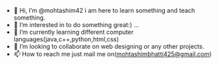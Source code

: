 - 👋 Hi, I’m @mohtashim42 i am here to learn something and teach something.
- 👀 I’m interested in to do something great:)  ...
- 🌱 I’m currently learning different computer languages(java,c++,python,html,css)
- 💞️ I’m looking to collaborate on web designing or any other projects.
- 📫 How to reach me just mail me on(mohtashimbhatti425@gmail.com)

<!---
mohtashim42/mohtashim42 is a ✨ special ✨ repository because its `README.md` (this file) appears on your GitHub profile.
You can click the Preview link to take a look at your changes.
--->
